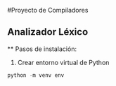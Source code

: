#Proyecto de Compiladores
## Analizador Léxico
** Pasos de instalación:
1. Crear entorno virtual de Python
```powershell
python -m venv env
